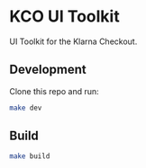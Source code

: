 KCO UI Toolkit
==============

UI Toolkit for the Klarna Checkout.

Development
-----------

Clone this repo and run:

```sh
make dev
```

Build
-----

```sh
make build
```
